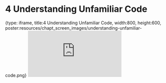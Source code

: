 # 4 Understanding Unfamiliar Code
 
{type: iframe, title:4 Understanding Unfamiliar Code, width:800, height:600, poster:resources/chapt_screen_images/understanding-unfamiliar-code.png}
![](https://hutchdatascience.org/AI_for_software/no_toc/understanding-unfamiliar-code.html)
 

 
